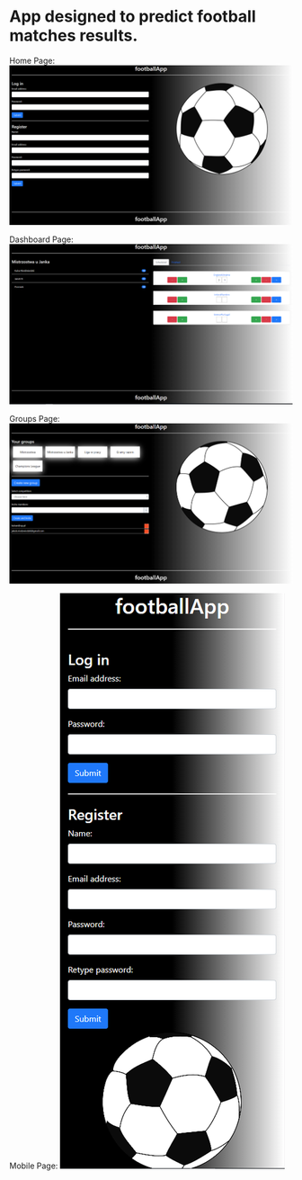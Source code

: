 # App designed to predict football matches results. 

Home Page:
![alt text](https://raw.githubusercontent.com/Niedzwiedzki/footballApp/master/home.PNG)

Dashboard Page:
![alt text](https://raw.githubusercontent.com/Niedzwiedzki/footballApp/master/dashboard.PNG)

Groups Page:
![alt text](https://raw.githubusercontent.com/Niedzwiedzki/footballApp/master/groups.PNG)

Mobile Page:
![alt text](https://raw.githubusercontent.com/Niedzwiedzki/footballApp/master/mobile.PNG)
